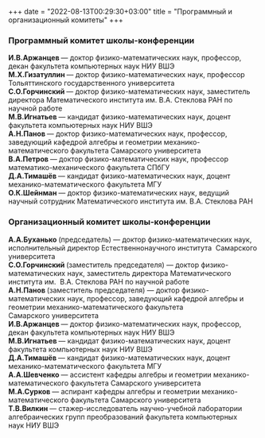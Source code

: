 +++
date = "2022-08-13T00:29:30+03:00"
title = "Программный и организационный комитеты"
+++

<h3 style="text-align: left;">Программный комитет школы-конференции<strong></strong></h3>
<p>
<strong> И.В.Аржанцев </strong> &mdash; доктор физико-математических наук, профессор, декан факультета компьютерных наук&nbsp;НИУ&nbsp;ВШЭ<br />
<strong> М.Х.Гизатуллин </strong> &mdash; доктор физико-математических наук, профессор Тольяттинского государственного университета<br />
<strong> С.О.Горчинский </strong> &mdash; доктор физико-математических наук, заместитель директора Математического института им.&nbsp;В.А.&nbsp;Стеклова РАН по научной работе<br />
<strong> М.В.Игнатьев </strong> &mdash; кандидат физико-математических наук, доцент факультета компьютерных наук&nbsp;НИУ&nbsp;ВШЭ<br />
<strong> А.Н.Панов </strong> &mdash; доктор физико-математических наук, профессор, заведующий кафедрой алгебры и геометрии механико-математического факультета&nbsp;Самарского университета<br />
<strong> В.А.Петров </strong> &mdash; доктор физико-математических наук, профессор математико-механического факультета&nbsp;СПбГУ<br />
<strong> Д.А.Тимашёв </strong> &mdash; кандидат физико-математических наук, доцент механико-математического факультета&nbsp;МГУ<br />
<strong> О.К.Шейнман </strong> &mdash; доктор физико-математических наук, ведущий научный сотрудник Математического института им.&nbsp;В.А.&nbsp;Стеклова&nbsp;РАН<br />
</p>
<h3 style="text-align: left;">Организационный комитет школы-конференции</h3>
<p>
<strong> А.А.Буханько </strong>(председатель) &mdash; доктор физико-математических наук, исполнительный директор Естественнонаучного института &nbsp;Самарского университета<br />
<strong> С.О.Горчинский </strong>(заместитель председателя) &mdash; доктор физико-математических наук, заместитель директора Математического института им.&nbsp; В.А.&nbsp;Стеклова РАН по научной работе<br />
<strong> А.Н.Панов </strong>(заместитель председателя) &mdash; доктор физико-математических наук, профессор, заведующий кафедрой алгебры и геометрии механико-математического факультета Самарского&nbsp;университета<br />
<strong> И.В.Аржанцев </strong> &mdash; доктор физико-математических наук, профессор, декан факультета компьютерных наук&nbsp;НИУ&nbsp;ВШЭ<br />
<strong> М.В.Игнатьев </strong> &mdash; кандидат физико-математических наук, доцент факультета компьютерных наук&nbsp;НИУ&nbsp;ВШЭ<br />
<strong> Д.А.Тимашёв </strong> &mdash; кандидат физико-математических наук, доцент механико-математического факультета&nbsp;МГУ<br />
<strong> А.А.Шевченко </strong> &mdash; ассистент кафедры алгебры и геометрии механико-математического факультета&nbsp;Самарского университета<br />
<strong> М.А.Сурков </strong> &mdash; аспирант кафедры алгебры и геометрии механико-математического факультета&nbsp;Самарского университета<br />
<strong> Т.В.Вилкин </strong> &mdash; стажер-исследователь научно-учебной лаборатории алгебраических групп преобразований факультета компьютерных наук&nbsp;НИУ&nbsp;ВШЭ
</p>
